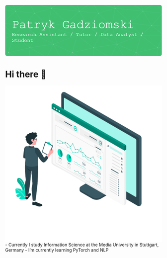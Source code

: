 ![Header](./github-header-image.png)

<h1> Hi there 👋 </h1>

<img align="right" src="https://github.com/PatrykGadziomski/PatrykGadziomski/blob/main/3515462.png">

<p align="left">
- Currently I study Information Science at the Media University in Stuttgart, Germany
- I’m currently learning PyTorch and NLP
</p>
